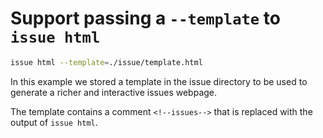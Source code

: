 # Support passing a `--template` to `issue html`

```bash
issue html --template=./issue/template.html
```

In this example we stored a template in the issue directory to be used to
generate a richer and interactive issues webpage.

The template contains a comment `<!--issues-->` that is replaced with the
output of `issue html`.

